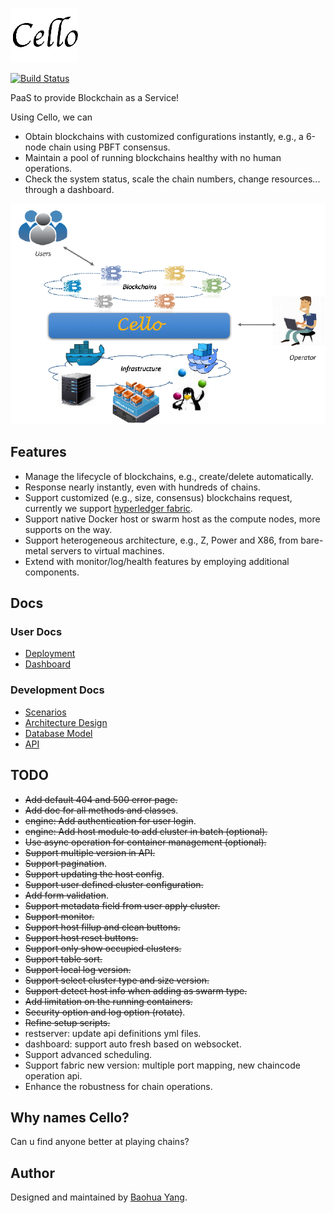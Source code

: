 ![Cello](docs/imgs/logo.png)

[![Build Status](https://travis-ci.org/yeasy/cello.svg?branch=dev)](https://travis-ci.org/yeasy/cello)

PaaS to provide Blockchain as a Service!

Using Cello, we can 

* Obtain blockchains with customized configurations instantly, e.g., a 6-node chain using PBFT consensus.
* Maintain a pool of running blockchains healthy with no human operations. 
* Check the system status, scale the chain numbers, change resources... through a dashboard.

![Typical Scenario](docs/imgs/scenario.png)

## Features

* Manage the lifecycle of blockchains, e.g., create/delete automatically.
* Response nearly instantly, even with hundreds of chains.
* Support customized (e.g., size, consensus) blockchains request, currently we support [hyperledger fabric](https://github.com/hyperledger/fabric).
* Support native Docker host or swarm host as the compute nodes, more supports on the way.
* Support heterogeneous architecture, e.g., Z, Power and X86, from bare-metal servers to virtual machines.
* Extend with monitor/log/health features by employing additional components.

## Docs

### User Docs
* [Deployment](docs/deployment.md)
* [Dashboard](docs/dashboard.md)

### Development Docs
* [Scenarios](docs/scenario.md)
* [Architecture Design](docs/arch.md)
* [Database Model](docs/db.md)
* [API](api)

## TODO
* ~~Add default 404 and 500 error page.~~
* ~~Add doc for all methods and classes~~.
* ~~engine: Add authentication for user login~~.
* ~~engine: Add host module to add cluster in batch (optional).~~
* ~~Use async operation for container management (optional).~~
* ~~Support multiple version in API.~~
* ~~Support pagination~~.
* ~~Support updating the host config~~.
* ~~Support user defined cluster configuration.~~
* ~~Add form validation~~.
* ~~Support metadata field from user apply cluster.~~
* ~~Support monitor.~~
* ~~Support host fillup and clean buttons.~~
* ~~Support host reset buttons.~~
* ~~Support only show occupied clusters.~~
* ~~Support table sort.~~
* ~~Support local log version.~~
* ~~Support select cluster type and size version.~~
* ~~Support detect host info when adding as swarm type.~~
* ~~Add limitation on the running containers.~~
* ~~Security option and log option (rotate)~~.
* ~~Refine setup scripts.~~
* restserver: update api definitions yml files.
* dashboard: support auto fresh based on websocket.
* Support advanced scheduling.
* Support fabric new version: multiple port mapping, new chaincode operation api.
* Enhance the robustness for chain operations.

## Why names Cello?
Can u find anyone better at playing chains?

## Author
Designed and maintained by [Baohua Yang](yangbaohua@gmail.com).

